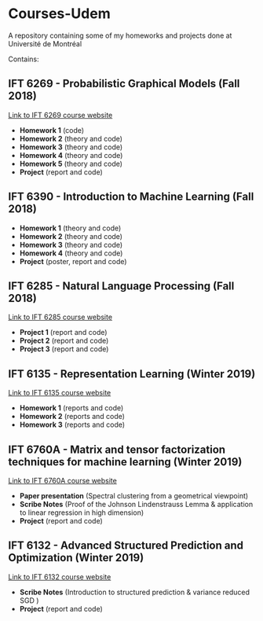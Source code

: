 # Courses-Udem
A repository containing some of my homeworks and projects done at Université de Montréal

Contains:

## IFT 6269 - Probabilistic Graphical Models (Fall 2018)

[Link to IFT 6269 course website]( http://www.iro.umontreal.ca/~slacoste/teaching/ift6269/A18/ )

* **Homework 1** (code)
* **Homework 2** (theory and code)
* **Homework 3** (theory and code)
* **Homework 4** (theory and code)
* **Homework 5** (theory and code)
* **Project** (report and code)

## IFT 6390 - Introduction to Machine Learning (Fall 2018)

* **Homework 1** (theory and code)
* **Homework 2** (theory and code)
* **Homework 3** (theory and code)
* **Homework 4** (theory and code)
* **Project** (poster, report and code)

## IFT 6285 - Natural Language Processing (Fall 2018)

[Link to IFT 6285 course website](http://www-labs.iro.umontreal.ca/~felipe/IFT6285-Automne2018/frontal.php?page=cours.html)

* **Project 1** (report and code)
* **Project 2** (report and code)
* **Project 3** (report and code)

## IFT 6135 - Representation Learning (Winter 2019)

[Link to IFT 6135 course website](https://sites.google.com/mila.quebec/ift6135)

* **Homework 1** (reports and code)
* **Homework 2** (reports and code)
* **Homework 3** (reports and code)

## IFT 6760A - Matrix and tensor factorization techniques for machine learning (Winter 2019)

[Link to IFT 6760A course website](https://www-labs.iro.umontreal.ca/~grabus/courses/ift6760a-w19.html)

* **Paper presentation** (Spectral clustering from a geometrical viewpoint)
* **Scribe Notes** (Proof of the Johnson Lindenstrauss Lemma & application to linear regression in high dimension)
* **Project** (report and code)

## IFT 6132 - Advanced Structured Prediction and Optimization (Winter 2019)

[Link to IFT 6132 course website](http://www.iro.umontreal.ca/~slacoste/teaching/ift6132/W19/)

* **Scribe Notes** (Introduction to structured prediction & variance reduced SGD )
* **Project** (report and code)
